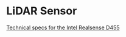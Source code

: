 # LiDAR Sensor

[Technical specs for the Intel Realsense D455](https://www.intelrealsense.com/download/21345/?tmstv=1697035582)

